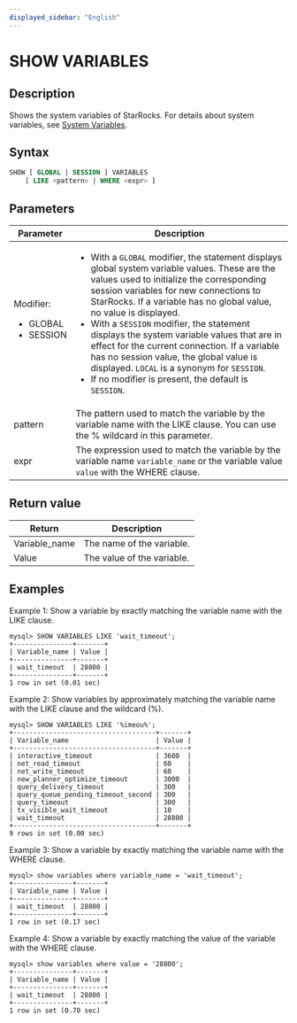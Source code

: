```yaml
---
displayed_sidebar: "English"
---
```


# SHOW VARIABLES

## Description

Shows the system variables of StarRocks. For details about system variables, see [System Variables](../../../sql-reference/System_variable.md).

## Syntax

```SQL
SHOW [ GLOBAL | SESSION ] VARIABLES
    [ LIKE <pattern> | WHERE <expr> ]
```

## Parameters

| **Parameter**          | **Description**                                              |
| ---------------------- | ------------------------------------------------------------ |
| Modifier:<ul><li>GLOBAL</li><li>SESSION</li></ul> | <ul><li>With a `GLOBAL` modifier, the statement displays global system variable values. These are the values used to initialize the corresponding session variables for new connections to StarRocks. If a variable has no global value, no value is displayed.</li><li>With a `SESSION` modifier, the statement displays the system variable values that are in effect for the current connection. If a variable has no session value, the global value is displayed. `LOCAL` is a synonym for `SESSION`.</li><li>If no modifier is present, the default is `SESSION`.</li></ul> |
| pattern                | The pattern used to match the variable by the variable name with the LIKE clause. You can use the % wildcard in this parameter. |
| expr                   | The expression used to match the variable by the variable name `variable_name` or the variable value `value` with the WHERE clause. |

## Return value

| **Return**    | **Description**            |
| ------------- | -------------------------- |
| Variable_name | The name of the variable.  |
| Value         | The value of the variable. |

## Examples

Example 1: Show a variable by exactly matching the variable name with the LIKE clause.

```Plain
mysql> SHOW VARIABLES LIKE 'wait_timeout';
+---------------+-------+
| Variable_name | Value |
+---------------+-------+
| wait_timeout  | 28800 |
+---------------+-------+
1 row in set (0.01 sec)
```

Example 2: Show variables by approximately matching the variable name with the LIKE clause and the wildcard (%).

```Plain
mysql> SHOW VARIABLES LIKE '%imeou%';
+------------------------------------+-------+
| Variable_name                      | Value |
+------------------------------------+-------+
| interactive_timeout                | 3600  |
| net_read_timeout                   | 60    |
| net_write_timeout                  | 60    |
| new_planner_optimize_timeout       | 3000  |
| query_delivery_timeout             | 300   |
| query_queue_pending_timeout_second | 300   |
| query_timeout                      | 300   |
| tx_visible_wait_timeout            | 10    |
| wait_timeout                       | 28800 |
+------------------------------------+-------+
9 rows in set (0.00 sec)
```

Example 3: Show a variable by exactly matching the variable name with the WHERE clause.

```Plain
mysql> show variables where variable_name = 'wait_timeout';
+---------------+-------+
| Variable_name | Value |
+---------------+-------+
| wait_timeout  | 28800 |
+---------------+-------+
1 row in set (0.17 sec)
```

Example 4: Show a variable by exactly matching the value of the variable with the WHERE clause.

```Plain
mysql> show variables where value = '28800';
+---------------+-------+
| Variable_name | Value |
+---------------+-------+
| wait_timeout  | 28800 |
+---------------+-------+
1 row in set (0.70 sec)
```
